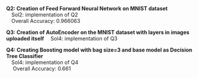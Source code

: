 **Q2: Creation of Feed Forward Neural Network on MNIST dataset**<br />
  &emsp;Sol2: implementation of Q2 <br />
  &emsp;Overall Accuracy: 0.966063


**Q3: Creation of AutoEncoder on the MNIST dataset with layers in images uploaded itself**
  &emsp;Sol4: implementation of Q3 <br />

**Q4: Creating Boosting model with bag size=3 and base model as Decision Tree Classifier** <br />
  &emsp;Sol4: implementation of Q4 <br />
  &emsp; Overall Accuracy: 0.661
  
